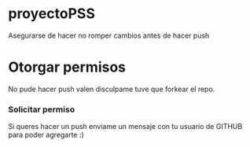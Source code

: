 # proyectoPSS
Asegurarse de hacer no romper cambios antes de hacer push

# Otorgar permisos

No pude hacer push valen disculpame tuve que forkear el repo.

### Solicitar permiso

Si queres hacer un push enviame un mensaje con tu usuario de GITHUB para poder agregarte :)
